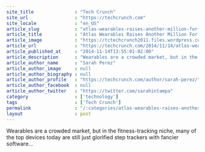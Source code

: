 ```yaml
---
site_title               : "Tech Crunch"
site_url                 : "https://techcrunch.com"
site_locale              : "en_US"
article_slug             : "atlas-wearables-raises-another-million-for-its-smarter-fitness-tracker-starts-shipping-this-winter"
article_title            : "Atlas Wearables Raises Another Million For Its Smarter Fitness Tracker, Starts Shipping This Winter"
article_image            : "https://tctechcrunch2011.files.wordpress.com/2014/01/atlas01-2.jpg?w=764&h=400&crop=1"
article_url              : "https://techcrunch.com/2014/11/14/atlas-wearables-raises-another-million-for-its-smarter-fitness-tracker-starts-shipping-this-winter/"
article_published_at     : "2014-11-14T13:55:01-02:00"
article_description      : "Wearables are a crowded market, but in the fitness-tracking niche, many of the top devices today are still just glorified step trackers with fancier software..."
article_author_name      : "Sarah Perez"
article_author_image     : null
article_author_biography : null
article_author_profile   : "https://techcrunch.com/author/sarah-perez/"
article_author_facebook  : null
article_author_twitter   : "https://twitter.com/sarahintampa"
category                 : ['technology']
tags                     : ['Tech Crunch']
permalink                : "/:categories/atlas-wearables-raises-another-million-for-its-smarter-fitness-tracker-starts-shipping-this-winter/"
layout                   : post
---
```


Wearables are a crowded market, but in the fitness-tracking niche, many of the top devices today are still just glorified step trackers with fancier software...
